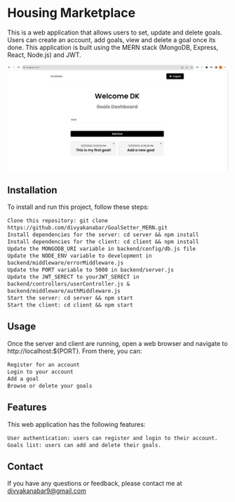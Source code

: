 # Housing Marketplace

This is a web application that allows users to set, update and delete goals. Users can create an account, add goals, view and delete a goal once its done. This application is built using the MERN stack (MongoDB, Express, React, Node.js) and JWT.

![Example Image](Example.png)

## Installation

To install and run this project, follow these steps:

    Clone this repository: git clone https://github.com/divyakanabar/GoalSetter_MERN.git
    Install dependencies for the server: cd server && npm install
    Install dependencies for the client: cd client && npm install
    Update the MONGODB_URI variable in backend/config/db.js file
    Update the NODE_ENV variable to development in backend/middleware/errorMiddleware.js
    Update the PORT variable to 5000 in backend/server.js
    Update the JWT_SERECT to yourJWT_SERECT in backend/controllers/userController.js & backend/middleware/authMiddleware.js
    Start the server: cd server && npm start
    Start the client: cd client && npm start

## Usage

Once the server and client are running, open a web browser and navigate to http://localhost:${PORT}. From there, you can:

    Register for an account
    Login to your account
    Add a goal
    Browse or delete your goals

## Features

This web application has the following features:

    User authentication: users can register and login to their account.
    Goals list: users can add and delete their goals.

## Contact

If you have any questions or feedback, please contact me at divyakanabar9@gmail.com
